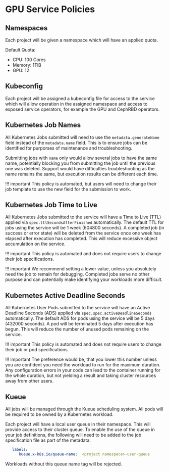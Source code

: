 # GPU Service Policies

## Namespaces

Each project will be given a namespace which will have an applied quota.

Default Quota:

- CPU: 100 Cores
- Memory: 1TiB
- GPU: 12

## Kubeconfig

Each project will be assigned a kubeconfig file for access to the service which will allow operation in the assigned namespace and access to exposed service operators, for example the GPU and CephRBD operators.

## Kubernetes Job Names

All Kubernetes Jobs submitted will need to use the `metadata.generateName` field instead of the `metadata.name` field. This is to ensure jobs can be identified for purporses of  maintenance and troubleshooting.

Submitting jobs with `name` only would allow several jobs to have the same name, potentially blocking you from submitting the job until the previous one was deleted. Support would have difficulties troubleshooting as the name remains the same, but execution results can be different each time.

!!! important
    This policy is automated, but users will need to change their job template to use the new field for the submission to work.

## Kubernetes Job Time to Live

All Kubernetes Jobs submitted to the service will have a Time to Live (TTL) applied via `spec.ttlSecondsAfterFinished` automatically. The default TTL for jobs using the service will be 1 week (604800 seconds). A completed job (in success or error state) will be deleted from the service once one week has elapsed after execution has completed. This will reduce excessive object accumulation on the service.

!!! important
    This policy is automated and does not require users to change their job specifications.

!!! important
    We recommend setting a lower value, unless you absolutely need the job to remain for debugging. Completed jobs serve no other purpose and can potentially make identifying your workloads more difficult.

## Kubernetes Active Deadline Seconds

All Kubernetes User Pods submitted to the service will have an Active Deadline Seconds (ADS) applied via `spec.spec.activeDeadlineSeconds` automatically. The default ADS for pods using the service will be 5 days (432000 seconds). A pod will be terminated 5 days after execution has begun. This will reduce the number of unused pods remaining on the service.

!!! important
    This policy is automated and does not require users to change their job or pod specifications.

!!! important
    The preference would be, that you lower this number unless you are confident you need the workload to run for the maximum duration. Any configuration errors in your code can lead to the container running for the whole duration, but not yielding a result and taking cluster resources away from other users.

## Kueue

All jobs will be managed through the Kueue scheduling system. All pods will be required to be owned by a Kubernetes workload.

Each project will have a local user queue in their namespace. This will provide access to their cluster queue. To enable the use of the queue in your job definitions, the following will need to be added to the job specification file as part of the metadata:

```yaml
   labels:
      kueue.x-k8s.io/queue-name:  <project namespace>-user-queue
```

Workloads without this queue name tag will be rejected.
